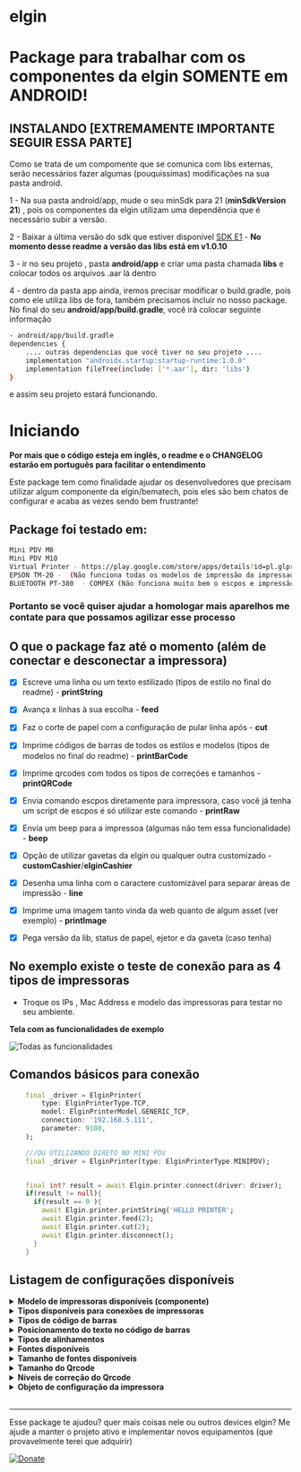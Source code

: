 # elgin
<h1> Package para trabalhar com os componentes da elgin <strong>SOMENTE em ANDROID! </strong></h1>

## INSTALANDO [EXTREMAMENTE IMPORTANTE SEGUIR ESSA PARTE]
Como se trata de um compomente que se comunica com libs externas, serão necessários fazer algumas (pouquissimas) modificações na sua pasta android.

1 - Na sua pasta android/app, mude o seu minSdk para 21 (**minSdkVersion 21**) , pois os componentes da elgin utilizam uma dependência que é necessário subir a versão.

2 - Baixar a última versão do sdk que estiver disponivel [SDK E1](https://github.com/ElginDeveloperCommunity/PDV_Android_M8_M10/blob/9f8f39a340176170e6b011473b49dae19462bded/Bibliotecas/E1_impressora01.04.04_Android.zip) - **No momento desse readme a versão das libs está em v1.0.10**

3 - ir no seu projeto , pasta **android/app** e criar uma pasta chamada **libs** e colocar todos os arquivos .aar lá dentro

4 - dentro da pasta app ainda, iremos precisar modificar o build.gradle, pois como ele utiliza libs de fora, também precisamos incluir no nosso package. No final do seu **android/app/build.gradle**, você irá colocar seguinte informação

```bash
- android/app/build.gradle
dependencies {  
    .... outras dependencias que você tiver no seu projeto ....
    implementation "androidx.startup:startup-runtime:1.0.0"
    implementation fileTree(include: ['*.aar'], dir: 'libs')
}
```
e assim seu projeto estará funcionando.

# Iniciando
**Por mais que o código esteja em inglês, o readme e o CHANGELOG estarão em português para facilitar o entendimento**

Este package tem como finalidade ajudar os desenvolvedores que precisam utilizar algum componente da elgin/bematech, pois eles são bem chatos de configurar e acaba as vezes sendo bem frustrante!


 ## Package foi testado em:
```bash
Mini PDV M8
Mini PDV M10
Virtual Printer - https://play.google.com/store/apps/details?id=pl.glpro.virtualthermalprinter (PAGO)
EPSON TM-20 -  (Não funciona todas os modelos de impressão da impressao, mas aceita o esc pos)
BLUETOOTH PT-380  - COMPEX (Não funciona muito bem o escpos e impressão de imagem)

```
### Portanto se você quiser ajudar a homologar mais aparelhos me contate para que possamos agilizar esse processo   

## O que o package faz até o momento  (além de conectar e desconectar a impressora)


- [x] Escreve uma linha ou um texto estilizado (tipos de estilo no final do readme) -  **printString**
- [x] Avança x linhas à sua escolha - **feed**
- [x] Faz o corte de papel com a configuração de pular linha após - **cut**
- [x] Imprime códigos de barras de todos os estilos e modelos (tipos de modelos no final do readme) - **printBarCode**
- [x] Imprime qrcodes com todos os tipos de correções e tamanhos - **printQRCode**
- [x] Envia comando escpos diretamente para impressora, caso você já tenha um script de escpos é só utilizar este comando  - **printRaw**
- [x] Envia um beep para a impressoa (algumas não tem essa funcionalidade)  - **beep**
- [x] Opção de utilizar gavetas da elgin ou qualquer outra customizado  - **customCashier**/**elginCashier**
- [x] Desenha uma linha com o caractere customizável para separar áreas de impressão  - **line**
- [x] Imprime uma imagem tanto vinda da web quanto de algum asset (ver exemplo) - **printImage**
- [x] Pega versão da lib, status de papel, ejetor e da gaveta (caso tenha) 


## No exemplo existe o teste de conexão para as 4 tipos de impressoras ##
* Troque os IPs , Mac Address e modelo das impressoras para testar no seu ambiente.


**Tela com as funcionalidades de exemplo**
<p align="left">
  <img src="https://marcus.brasizza.com/imagens/example-elgin.png"  
  title="Todas as funcionalidades">
</p>

## Comandos básicos para conexão ##

```dart
    final _driver = ElginPrinter(
        type: ElginPrinterType.TCP,
        model: ElginPrinterModel.GENERIC_TCP,
        connection: '192.168.5.111',
        parameter: 9100,
    );

    ///OU UTILIZANDO DIRETO NO MINI PDV
    final _driver = ElginPrinter(type: ElginPrinterType.MINIPDV);


    final int? result = await Elgin.printer.connect(driver: driver);
    if(result != null){
      if(result == 0 ){
        await Elgin.printer.printString('HELLO PRINTER';
        await Elgin.printer.feed(2);
        await Elgin.printer.cut(2);
        await Elgin.printer.disconnect();
      }
    }
```
## Listagem de configurações disponíveis


<details>
<summary><strong>Modelo de impressoras disponíveis (componente)</strong></summary>

```dart
class ElginPrinterModel {
  const ElginPrinterModel._internal(this.value);
  final String value;

  static const I7 = ElginPrinterModel._internal("I7");
  static const I8 = ElginPrinterModel._internal("I8");
  static const I9 = ElginPrinterModel._internal("I9");
  static const IX = ElginPrinterModel._internal("IX");
  static const FITPOS = ElginPrinterModel._internal("Fitpos");
  static const BKT681 = ElginPrinterModel._internal("BK-T681");
  static const MP4200 = ElginPrinterModel._internal("MP-4200");
  static const MP2800 = ElginPrinterModel._internal("MP-2800");
  static const DR800 = ElginPrinterModel._internal("DR800");
  static const GENERIC_TCP = ElginPrinterModel._internal("I9");
  static const IDTOUCH = ElginPrinterModel._internal("Print ID Touch");
  static const SMARTPOS = ElginPrinterModel._internal("SmartPOS");
  static const MINIPDV = ElginPrinterModel._internal("M8");
}
```
</details>

<details>
<summary><strong>Tipos disponíveis para conexões de impressoras</strong></summary>

```dart
class ElginPrinterType {
  const ElginPrinterType._internal(this.value);
  final int value;
  static const USB = ElginPrinterType._internal(1);
  static const SERIAL = ElginPrinterType._internal(2);
  static const TCP = ElginPrinterType._internal(3);
  static const BLUETHOOTH = ElginPrinterType._internal(4);
  static const SMARTPOS = ElginPrinterType._internal(5);
  static const MINIPDV = ElginPrinterType._internal(6);
}
```
</details>

<details>
<summary><strong>Tipos de código de barras</strong></summary>

```dart
class EliginBarcodeType {
  const EliginBarcodeType._internal(this.value);
  final int value;
  static const UPCA = EliginBarcodeType._internal(0);
  static const UPCE = EliginBarcodeType._internal(1);
  static const JAN13 = EliginBarcodeType._internal(2);
  static const JAN8 = EliginBarcodeType._internal(3);
  static const CODE39 = EliginBarcodeType._internal(4);
  static const ITF = EliginBarcodeType._internal(5);
  static const CODEBAR = EliginBarcodeType._internal(6);
  static const CODE93 = EliginBarcodeType._internal(7);
  static const CODE128 = EliginBarcodeType._internal(8);
}
```

</details>

<details>
<summary><strong>Posicionamento do texto no código de barras</strong></summary>

```dart
class ElginBarcodeTextPosition {
  const ElginBarcodeTextPosition._internal(this.value);
  final int value;
  static const NO_TEXT = ElginBarcodeTextPosition._internal(4);
  static const TEXT_ABOVE = ElginBarcodeTextPosition._internal(1);
  static const TEXT_UNDER = ElginBarcodeTextPosition._internal(2);
  static const BOTH = ElginBarcodeTextPosition._internal(3);
}
```
</details>


<details>
<summary><strong>Tipos de alinhamentos</strong></summary>

```dart
class ElginAlign {
  const ElginAlign._internal(this.value);
  final int value;
  static const LEFT = ElginAlign._internal(0);
  static const CENTER = ElginAlign._internal(1);
  static const RIGHT = ElginAlign._internal(2);
}
```
</details>



<details>
<summary><strong>Fontes disponíveis</strong></summary>

```dart
class ElginFont {
  const ElginFont._internal(this.value);
  final int value;
  static const FONTA = ElginFont._internal(0);
  static const FONTB = ElginFont._internal(1);
  static const UNDERLINE = ElginFont._internal(2);
  static const BOLD = ElginFont._internal(8);
  static const REVERSE = ElginFont._internal(4);
}
```
</details>

<details>
<summary><strong>Tamanho de fontes disponíveis</strong></summary>

```dart
class ElginSize {
  const ElginSize._internal(this.value);
  final int value;
  static const MD = ElginSize._internal(0);
  static const LG = ElginSize._internal(16);
  static const XL = ElginSize._internal(24);
}
```
</details>

<details>
<summary><strong>Tamanho do Qrcode</strong></summary>

```dart
class ElginQrcodeSize {
  const ElginQrcodeSize._internal(this.value);
  final int value;
  static const SIZE1 = ElginQrcodeSize._internal(1);
  static const SIZE2 = ElginQrcodeSize._internal(2);
  static const SIZE3 = ElginQrcodeSize._internal(3);
  static const SIZE4 = ElginQrcodeSize._internal(4);
  static const SIZE5 = ElginQrcodeSize._internal(5);
  static const SIZE6 = ElginQrcodeSize._internal(6);
}
```
</details>


<details>
<summary><strong>Níveis de correção do Qrcode</strong></summary>

```dart
class ElginQrcodeCorrection {
  const ElginQrcodeCorrection._internal(this.value);
  final int value;
  static const LEVEL_L = ElginQrcodeCorrection._internal(1);
  static const LEVEL_M = ElginQrcodeCorrection._internal(2);
  static const LEVEL_Q = ElginQrcodeCorrection._internal(3);
  static const LEVEL_H = ElginQrcodeCorrection._internal(4);
}
```
</details>

<details>
<summary><strong>Objeto de configuração da impressora</strong></summary>


```dart
  final ElginPrinterType type;
  final ElginPrinterModel? model;
  String? connection;
  int? parameter;
  ElginPrinter({
    required this.type,
    this.model,
    this.connection,
    this.parameter,
  });
}
```
</details>


<br>
<hr>
Esse package te ajudou? quer mais coisas nele ou outros devices elgin? Me ajude a manter o projeto ativo e implementar novos equipamentos (que provavelmente terei que adquirir)

[![Donate](https://img.shields.io/badge/Donate-PayPal-green.svg)](https://www.paypal.com/donate?business=5BMWJ9CYNVDAE&no_recurring=0&currency_code=BRL)
